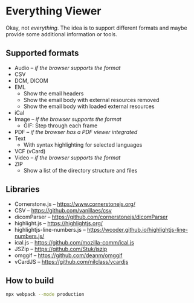 # Everything Viewer

Okay, not *everything*. The idea is to support different formats and maybe provide some additional information or tools.


## Supported formats

* Audio – *if the browser supports the format*
* CSV
* DCM, DICOM
* EML
	* Show the email headers
	* Show the email body with external resources removed
	* Show the email body with loaded external resources
* iCal
* Image – *if the browser supports the format*
	* GIF: Step through each frame
* PDF – *if the browser has a PDF viewer integrated*
* Text
	* With syntax highlighting for selected languages
* VCF (vCard)
* Video – *if the browser supports the format*
* ZIP
	* Show a list of the directory structure and files


## Libraries

* Cornerstone.js – https://www.cornerstonejs.org/
* CSV – https://github.com/vanillaes/csv
* dicomParser – https://github.com/cornerstonejs/dicomParser
* highlight.js – https://highlightjs.org/
* highlightjs-line-numbers.js – https://wcoder.github.io/highlightjs-line-numbers.js/
* ical.js – https://github.com/mozilla-comm/ical.js
* JSZip – https://github.com/Stuk/jszip
* omggif – https://github.com/deanm/omggif
* vCardJS – https://github.com/nilclass/vcardjs


## How to build

```sh
npx webpack --mode production
```
